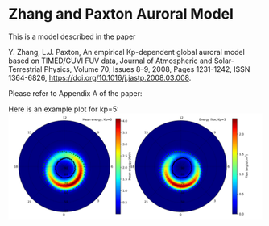 # Zhang and Paxton Auroral Model
This is a model described in the paper

Y. Zhang, L.J. Paxton, An empirical Kp-dependent global auroral model based on TIMED/GUVI FUV data, Journal of Atmospheric and Solar-Terrestrial Physics, Volume 70, Issues 8–9, 2008, Pages 1231-1242, ISSN 1364-6826, https://doi.org/10.1016/j.jastp.2008.03.008.

Please refer to Appendix A of the paper:

Here is an example plot for kp=5:
![alt text](https://github.com/FasilGibdaw/ZhangPaxtonAuroralModel/blob/main/ZhangPaxtonModel_KP3.png)
